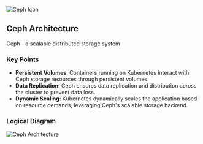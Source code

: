 ![Ceph Icon](https://www.vectorlogo.zone/logos/ceph/ceph-icon.svg)


## Ceph Architecture 
Ceph - a scalable distributed storage system

### Key Points
- **Persistent Volumes**: Containers running on Kubernetes interact with Ceph storage resources through persistent volumes.
- **Data Replication**: Ceph ensures data replication and distribution across the cluster to prevent data loss.
- **Dynamic Scaling**: Kubernetes dynamically scales the application based on resource demands, leveraging Ceph's scalable storage backend.

### Logical Diagram
![Ceph Architecture ](https://docs.openstack.org/cinder/rocky/_images/ceph-architecture.png)
